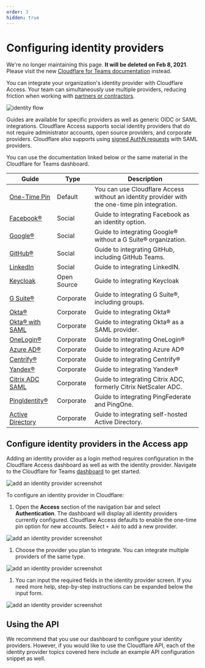 ```yaml
---
order: 3
hidden: true
---
```


# Configuring identity providers

<Aside type='warning' header='⚠️ THIS PAGE IS OUTDATED'>

We're no longer maintaining this page. **It will be deleted on Feb 8, 2021**. Please visit the new [Cloudflare for Teams documentation](https://secret.wiki/cloudflare-one/teams-docs-changes) instead.

</Aside>

You can integrate your organization's identity provider with Cloudflare Access. Your team can simultaneously use multiple providers, reducing friction when working with [partners or contractors](https://blog.cloudflare.com/multi-sso-and-cloudflare-access-adding-linkedin-and-github-teams/).

![identity flow](../static/summary/identity.png)

Guides are available for specific providers as well as generic OIDC or SAML integrations. Cloudflare Access supports social identity providers that do not require administrator accounts, open source providers, and corporate providers. Cloudflare also supports using [signed AuthN requests](https://secret.wiki/access/configuring-identity-providers/signed_authn/) with SAML providers.

You can use the documentation linked below or the same material in the Cloudflare for Teams dashboard.

|Guide|Type|Description|
|---|---|---|
|[One-Time Pin](https://secret.wiki/access/configuring-identity-providers/one-time-pin/)|Default|You can use Cloudflare Access without an identity provider with the one-time pin integration.|
|[Facebook®](https://secret.wiki/access/configuring-identity-providers/facebook-login/)|Social|Guide to integrating Facebook as an identity option.|
|[Google®](https://secret.wiki/access/configuring-identity-providers/google/)|Social|Guide to integrating Google® without a G Suite® organization.|
|[GitHub®](https://secret.wiki/access/configuring-identity-providers/github/)|Social|Guide to integrating GitHub, including GitHub Teams.|
|[LinkedIn](https://secret.wiki/access/configuring-identity-providers/linkedin/)|Social|Guide to integrating LinkedIN.
|[Keycloak](https://secret.wiki/access/configuring-identity-providers/keycloak/)|Open Source|Guide to integrating Keycloak|
|[G Suite®](https://secret.wiki/access/configuring-identity-providers/gsuite/)|Corporate|Guide to integrating G Suite®, including groups.|
|[Okta®](https://secret.wiki/access/configuring-identity-providers/okta/)|Corporate|Guide to integrating Okta®|
|[Okta® with SAML](https://secret.wiki/access/configuring-identity-providers/saml-okta/)|Corporate|Guide to integrating Okta® as a SAML provider.|
|[OneLogin®](https://secret.wiki/access/configuring-identity-providers/onelogin-oidc/)|Corporate|Guide to integrating OneLogin®|
|[Azure AD®](https://secret.wiki/access/configuring-identity-providers/azuread/)|Corporate|Guide to integrating Azure AD®|
|[Centrify®](https://secret.wiki/access/configuring-identity-providers/centrify/)|Corporate|Guide to integrating Centrify®|
|[Yandex®](https://secret.wiki/access/configuring-identity-providers/yandex/)|Corporate|Guide to integrating Yandex®|
|[Citrix ADC SAML](https://secret.wiki/access/configuring-identity-providers/citrixadc-saml/)|Corporate|Guide to integrating Citrix ADC, formerly Citrix NetScaler ADC.|
|[PingIdentity®](https://secret.wiki/access/configuring-identity-providers/ping-saml/)|Corporate|Guide to integrating PingFederate and PingOne.|
|[Active Directory](https://secret.wiki/access/configuring-identity-providers/adfs/)|Corporate|Guide to integrating self-hosted Active Directory.|

## Configure identity providers in the Access app

Adding an identity provider as a login method requires configuration in the Cloudflare Access dashboard as well as with the identity provider. Navigate to the Cloudflare for Teams [dashboard](https://dash.teams.cloudflare.com) to get started.

![add an identity provider screenshot](../static/identity-index/new-dash-auth.png)

To configure an identity provider in Cloudflare:

1. Open the **Access** section of the navigation bar and select **Authentication**. The dashboard will display all identity providers currently configured. Cloudflare Access defaults to enable the one-time pin option for new accounts. Select `+ Add` to add a new provider.

![add an identity provider screenshot](../static/identity-index/auth-home.png)

1. Choose the provider you plan to integrate. You can integrate multiple providers of the same type.

![add an identity provider screenshot](../static/identity-index/choose-idp.png)

1. You can input the required fields in the identity provider screen. If you need more help, step-by-step instructions can be expanded below the input form.

![add an identity provider screenshot](../static/identity-index/add-idp.png)

## Using the API

We recommend that you use our dashboard to configure your identity providers. However, if you would like to use the Cloudflare API, each of the identity provider topics covered here include an example API configuration snippet as well.